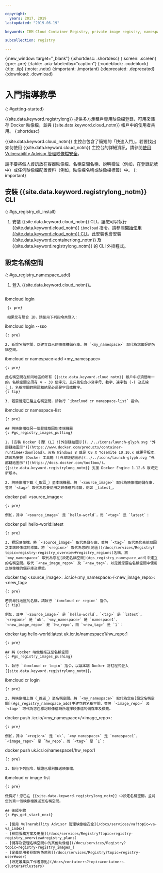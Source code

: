 ```yaml
---

copyright:
  years: 2017, 2019
lastupdated: "2019-06-19"

keywords: IBM Cloud Container Registry, private image registry, namespaces, image security, cli, namespaces, tutorial, Docker, images, registry

subcollection: registry

---
```


{:new_window: target="_blank"}
{:shortdesc: .shortdesc}
{:screen: .screen}
{:pre: .pre}
{:table: .aria-labeledby="caption"}
{:codeblock: .codeblock}
{:tip: .tip}
{:note: .note}
{:important: .important}
{:deprecated: .deprecated}
{:download: .download}

# 入門指導教學
{: #getting-started}

{{site.data.keyword.registrylong}} 提供多方承租戶專用映像檔登錄，可用來儲存 Docker 映像檔，並與 {{site.data.keyword.cloud_notm}} 帳戶中的使用者共用。
{:shortdesc}

{{site.data.keyword.cloud_notm}} 主控台包含了簡短的「快速入門」。若要找出如何使用 {{site.data.keyword.cloud_notm}} 主控台的詳細資訊，請參閱[使用 Vulnerability Advisor 管理映像檔安全](/docs/services/va?topic=va-va_index)。

請不要將個人資訊放在容器映像檔、名稱空間名稱、說明欄位（例如，在登錄記號中）或任何映像檔配置資料（例如，映像檔名稱或映像檔標籤）中。
{: important}

## 安裝 {{site.data.keyword.registrylong_notm}} CLI
{: #gs_registry_cli_install}

1. 安裝 {{site.data.keyword.cloud_notm}} CLI，讓您可以執行 {{site.data.keyword.cloud_notm}} `ibmcloud` 指令。請參閱[開始使用 {{site.data.keyword.cloud_notm}} CLI](/docs/cli?topic=cloud-cli-getting-started)。此安裝也會安裝 {{site.data.keyword.containerlong_notm}} 及 {{site.data.keyword.registrylong_notm}} 的 CLI 外掛程式。

## 設定名稱空間
{: #gs_registry_namespace_add}

1. 登入 {{site.data.keyword.cloud_notm}}。

   ```
  ibmcloud login
  ```
   {: pre}

   如果您有聯合 ID，請使用下列指令來登入：

   ```
   ibmcloud login --sso
   ```
   {: pre}

2. 新增名稱空間，以建立自己的映像檔儲存庫。將 `<my_namespace>` 取代為您偏好的名稱空間。

   ```
   ibmcloud cr namespace-add <my_namespace>
   ```
   {: pre}

   此名稱空間在相同地區的所有 {{site.data.keyword.cloud_notm}} 帳戶中必須是唯一的。名稱空間必須有 4 - 30 個字元，且只能包含小寫字母、數字、連字號 (-) 及底線 (_)。名稱空間的開頭和結尾必須是字母或數字。
   {: tip}

3. 若要確定已建立名稱空間，請執行 `ibmcloud cr namespace-list` 指令。

   ```
   ibmcloud cr namespace-list
   ```
   {: pre}

## 將映像檔從另一個登錄取回到本端機器
{: #gs_registry_images_pulling}

1. [安裝 Docker 引擎 CLI ![外部鏈結圖示](../../icons/launch-glyph.svg "外部鏈結圖示")](https://www.docker.com/products/container-runtime#/download)。若為 Windows 8 或是 OS X Yosemite 10.10.x 或更早版本，請改為安裝 [Docker 工具箱 ![外部鏈結圖示](../../icons/launch-glyph.svg "外部鏈結圖示")](https://docs.docker.com/toolbox/)。{{site.data.keyword.registrylong_notm}} 支援 Docker Engine 1.12.6 版或更新版本。

2. 將映像檔下載（_取回_）至本端機器。將 `<source_image>` 取代為映像檔的儲存庫，並將 `<tag>` 取代為您要使用之映像檔的標籤，例如 _latest_。

   ```
   docker pull <source_image>:<tag>
   ```
   {: pre}

   例如，其中 `<source_image>` 是 `hello-world`，而 `<tag>` 是 `latest`：

   ```
   docker pull hello-world:latest
   ```
   {: pre}

3. 標記映像檔。將 `<source_image>` 取代為儲存庫，並將 `<tag>` 取代為您先前取回之本端映像檔的標籤。將 `<region>` 取代為您的[地區](/docs/services/Registry?topic=registry-registry_overview#registry_regions)名稱。將 `<my_namespace>` 取代為您在[設定名稱空間](#gs_registry_namespace_add)中建立的名稱空間。取代 `<new_image_repo>` 及 `<new_tag>`，以定義您要在名稱空間中使用之映像檔的儲存庫及標籤。

   ```
   docker tag <source_image>:<tag> <region>.icr.io/<my_namespace>/<new_image_repo>:<new_tag>
   ```
   {: pre}

   若要尋找地區的名稱，請執行 `ibmcloud cr region` 指令。
   {: tip}

   例如，其中 `<source_image>` 是 `hello-world`、`<tag>` 是 `latest`、`<region>` 是 `uk`、`<my_namespace>` 是 `namespace1`、`<new_image_repo>` 是 `hw_repo`，而 `<new_tag>` 是 `1`：

   ```
   docker tag hello-world:latest uk.icr.io/namespace1/hw_repo:1
   ```
   {: pre}

## 將 Docker 映像檔推送至名稱空間
{: #gs_registry_images_pushing}

1. 執行 `ibmcloud cr login` 指令，以讓本端 Docker 常駐程式登入 {{site.data.keyword.registrylong_notm}}。

   ```
   ibmcloud cr login
   ```
   {: pre}

2. 將映像檔上傳（_推送_）至名稱空間。將 `<my_namespace>` 取代為您在[設定名稱空間](#gs_registry_namespace_add)中建立的名稱空間，並將 `<image_repo>` 及 `<tag>` 取代為您在標記映像檔時所選擇映像檔的儲存庫及標籤。

   ```
   docker push <region>.icr.io/<my_namespace>/<image_repo>:<tag>
   ```
   {: pre}
   
   例如，其中 `<region>` 是 `uk`、`<my_namespace>` 是 `namespace1`、`<image_repo>` 是 `hw_repo`，而 `<tag>` 是 `1`：

   ```
   docker push uk.icr.io/namespace1/hw_repo:1
   ```
   {: pre}

3. 執行下列指令，驗證已順利推送映像檔。

   ```
   ibmcloud cr image-list
   ```
   {: pre}

做得好！您已在 {{site.data.keyword.registrylong_notm}} 中設定名稱空間，並將您的第一個映像檔推送至名稱空間。

## 後續步驟
{: #gs_get_start_next}

- [使用 Vulnerability Advisor 管理映像檔安全](/docs/services/va?topic=va-va_index)
- [檢閱服務方案及用量](/docs/services/Registry?topic=registry-registry_overview#registry_plans)
- [儲存及管理名稱空間中的其他映像檔](/docs/services/Registry?topic=registry-registry_images_)
- [定義使用者存取角色原則](/docs/services/Registry?topic=registry-user#user)
- [設定叢集與工作者節點](/docs/containers?topic=containers-clusters#clusters)
